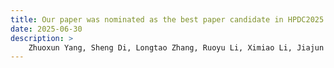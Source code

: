 ```yaml
---
title: Our paper was nominated as the best paper candidate in HPDC2025.
date: 2025-06-30
description: > 
	Zhuoxun Yang, Sheng Di, Longtao Zhang, Ruoyu Li, Ximiao Li, Jiajun Huang, Jinyang Liu, Franck Cappello, and Kai Zhao, "IPComp: Interpolation Based Progressive Lossy Compression for Scientific Applications", in International 34th Symposium on High-Performance Parallel and Distributed Computing (ACM HPDC2025), 2025.
---
```

